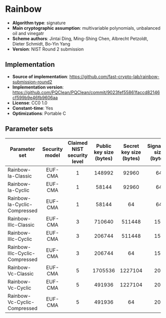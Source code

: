 Rainbow
=======

- **Algorithm type**: signature
- **Main cryptographic assumption**: multivariable polynomials, unbalanced oil and vinegatr
- **Scheme authors**: Jintai Ding, Ming-Shing Chen, Albrecht Petzoldt, Dieter Schmidt, Bo-Yin Yang
- **Version**: NIST Round 2 submission

Implementation
--------------

- **Source of implementation**: https://github.com/fast-crypto-lab/rainbow-submission-round2
- **Implementation version**: https://github.com/PQClean/PQClean/commit/9023fef55861faccd82146cf599b9e46fb9606aa
- **License**: CC0 1.0
- **Constant-time**: Yes
- **Optimizations**: Portable C

Parameter sets
--------------

| Parameter set                  | Security model | Claimed NIST security level | Public key size (bytes) | Secret key size (bytes) | Signature size (bytes) |
|--------------------------------|:--------------:|:---------------------------:|:-----------------------:|:-----------------------:|:----------------------:|
| Rainbow-Ia-Classic             |     EUF-CMA    |              1              |          148992         |          92960          |           64           |
| Rainbow-Ia-Cyclic              |     EUF-CMA    |              1              |          58144          |          92960          |           64           |
| Rainbow-Ia-Cyclic-Compressed   |     EUF-CMA    |              1              |          58144          |            64           |           64           |
| Rainbow-IIIc-Classic           |     EUF-CMA    |              3              |          710640         |          511448         |           156          |
| Rainbow-IIIc-Cyclic            |     EUF-CMA    |              3              |          206744         |          511448         |           156          |
| Rainbow-IIIc-Cyclic-Compressed |     EUF-CMA    |              3              |          206744         |            64           |           156          |
| Rainbow-Vc-Classic             |     EUF-CMA    |              5              |         1705536         |         1227104         |           204          |
| Rainbow-Vc-Cyclic              |     EUF-CMA    |              5              |          491936         |         1227104         |           204          |
| Rainbow-Vc-Cyclic-Compressed   |     EUF-CMA    |              5              |          491936         |            64           |           204          |
